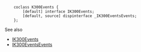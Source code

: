 
```
    coclass K300Events {
        [default] interface IK300Events;
        [default, source] dispinterface _IK300EventsEvents;
    };
```

See also
  * [IK300Events](IK300Events.md)
  * [IK300EventsEvents](IK300EventsEvents.md)
